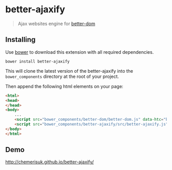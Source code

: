 better-ajaxify
==============
> Ajax websites engine for [better-dom](https://github.com/chemerisuk/better-dom)

Installing
----------
Use [bower](http://bower.io/) to download this extension with all required dependencies.

    bower install better-ajaxify

This will clone the latest version of the better-ajaxify into the `bower_components` directory at the root of your project.

Then append the following html elements on your page:

```html
<html>
<head>
</head>
<body>
    ...
    <script src="bower_components/better-dom/better-dom.js" data-htc="bower_components/better-dom/better-dom.htc"></script>
    <script src="bower_components/better-ajaxify/src/better-ajaxify.js"></script>
</body>
</html>
```

Demo
----
http://chemerisuk.github.io/better-ajaxify/
